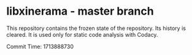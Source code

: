 # libxinerama - master branch

This repository contains the frozen state of the repository.
Its history is cleared. It is used only for static code
analysis with Codacy.

Commit Time: 1713888730